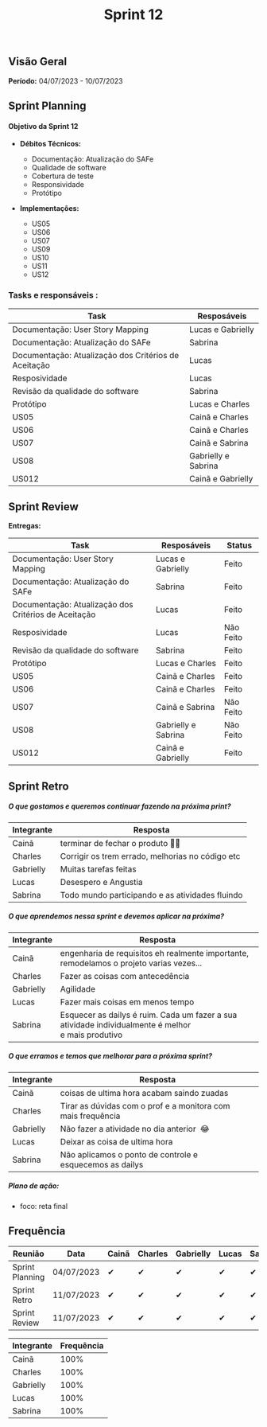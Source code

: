 <h1 align="center"><b>Sprint 12</b></h1>

<br>

## Visão Geral

**Período:** 04/07/2023 - 10/07/2023 <br>


## Sprint Planning

#### Objetivo da Sprint 12
- **Débitos Técnicos:** 
    - Documentação: Atualização do SAFe
    - Qualidade de software
    - Cobertura de teste
    - Responsividade
    - Protótipo

- **Implementações:**
    - US05
    - US06
    - US07
    - US09
    - US10
    - US11
    - US12 

### Tasks e responsáveis :

|                **Task**                 |    **Resposáveis**    | 
|-----------------------------------------|-----------------------|
| Documentação: User Story Mapping        | Lucas e Gabrielly     |
| Documentação: Atualização do SAFe       | Sabrina               |
| Documentação: Atualização dos Critérios de Aceitação | Lucas    |
| Resposividade                           | Lucas                 |
| Revisão da qualidade do software        | Sabrina               |
| Protótipo                               | Lucas e Charles       |
| US05                                    | Cainã e Charles       |
| US06                                    | Cainã e Charles       |
| US07                                    | Cainã e Sabrina       |
| US08                                    | Gabrielly e Sabrina   |
| US012                                   | Cainã e Gabrielly     |


## Sprint Review

**Entregas:**

|                **Task**                 |    **Resposáveis**    |     **Status**   |
|-----------------------------------------|-----------------------| ---------------- |
| Documentação: User Story Mapping        | Lucas e Gabrielly     | Feito
| Documentação: Atualização do SAFe       | Sabrina               | Feito
| Documentação: Atualização dos Critérios de Aceitação | Lucas    | Feito
| Resposividade                           | Lucas                 | Não Feito
| Revisão da qualidade do software        | Sabrina               | Feito
| Protótipo                               | Lucas e Charles       | Feito
| US05                                    | Cainã e Charles       | Feito
| US06                                    | Cainã e Charles       | Feito
| US07                                    | Cainã e Sabrina       | Não Feito
| US08                                    | Gabrielly e Sabrina   | Não Feito
| US012                                   | Cainã e Gabrielly     | Feito



## Sprint Retro

##### O que gostamos e queremos continuar fazendo na próxima print?
|**Integrante**|**Resposta**|
|--------------|------------|
| Cainã        | terminar de fechar o produto 🙏🙏 | 
| Charles      |   Corrigir os trem errado, melhorias no código etc    |
| Gabrielly    |  Muitas tarefas feitas |
| Lucas        |   Desespero e Angustia    |
| Sabrina      |    Todo mundo participando e as atividades fluindo    |

##### O que aprendemos nessa sprint e devemos aplicar na próxima?
|**Integrante**|**Resposta**|
|--------------|------------|
| Cainã        | engenharia de requisitos eh realmente importante, remodelamos o projeto varias vezes... |
| Charles      |   Fazer as coisas com antecedência    |
| Gabrielly    |    Agilidade   |
| Lucas        |   Fazer mais coisas em menos tempo    |
| Sabrina      |  Esquecer as dailys é ruim. Cada um fazer a sua atividade individualmente é melhor e mais produtivo   |

##### O que erramos e temos que melhorar para a próxima sprint?
|**Integrante**|**Resposta**|
|--------------|------------|
| Cainã        | coisas de ultima hora acabam saindo zuadas | 
| Charles      |  Tirar as dúvidas com o prof e a monitora com mais frequência |
| Gabrielly    |  Não fazer a atividade no dia anterior  😂    |
| Lucas        |    Deixar as coisa de ultima hora       |
| Sabrina      |  Não aplicamos o ponto de controle e esquecemos as dailys |


##### **Plano de ação:**
- foco: reta final

## Frequência

|  **Reunião**   |    **Data**    |**Cainã**| **Charles** | **Gabrielly** | **Lucas** | **Sabrina** |
|----------------|----------------| ------- |-------------|---------------|-----------|-------------|
|Sprint Planning |  04/07/2023    |   ✔     |     ✔      |      ✔       |     ✔     |     ✔       |
|Sprint Retro    |  11/07/2023    |    ✔    |     ✔      |      ✔     |     ✔     |     ✔      |
|Sprint Review   |  11/07/2023    |    ✔    |     ✔      |      ✔     |     ✔     |     ✔      |

|**Integrante**|**Frequência**|
|--------------|--------------|
| Cainã        |    100%      |
| Charles      |    100%      |
| Gabrielly    |    100%      |
| Lucas        |    100%      |
| Sabrina      |    100%      |